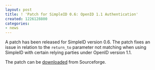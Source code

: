 ```yaml
---
layout: post
title: ! 'Patch for SimpleID 0.6: OpenID 1.1 Authentication'
created: 1226128800
categories:
- news
---
```

<p>A patch has been released for SimpleID version 0.6.  The patch fixes an issue in relation to the <code>return_to</code> parameter not matching when using SimpleID with certain relying parties under OpenID version 1.1.</p>

<p>The patch can be <a href="https://sourceforge.net/tracker2/download.php?group_id=203264&amp;atid=984893&amp;file_id=300638&amp;aid=2180874">downloaded</a> from Sourceforge.</p>
